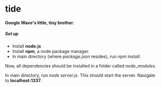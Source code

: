 tide
====


#### Google Wave's little, tiny brother. 

##### Set up

- Install **node.js**
- Install **npm**, a node package manager. 
- In main directory (where *package.json* resides), run *npm install*.

Now, all dependencies should be installed in a folder called *node_modules*. 

In main directory, run *node server.js*. This should start the server. Navigate to **localhost:1337**.
